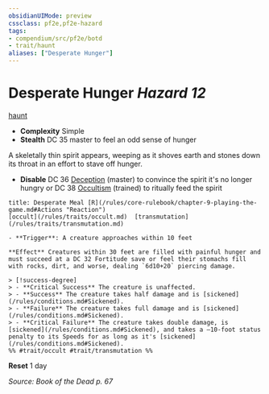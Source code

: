 ```yaml
---
obsidianUIMode: preview
cssclass: pf2e,pf2e-hazard
tags:
- compendium/src/pf2e/botd
- trait/haunt
aliases: ["Desperate Hunger"]
---
```

# Desperate Hunger *Hazard 12*  
[haunt](/rules/traits/haunt.md)  

- **Complexity** Simple
- **Stealth** DC 35 master to feel an odd sense of hunger  

A skeletally thin spirit appears, weeping as it shoves earth and stones down its throat in an effort to stave off hunger.

- **Disable** DC 36 [Deception](/compendium/skills.md#Deception) (master) to convince the spirit it's no longer hungry or DC 38 [Occultism](/compendium/skills.md#Occultism) (trained) to ritually feed the spirit  
     
```ad-embed-ability
title: Desperate Meal [R](/rules/core-rulebook/chapter-9-playing-the-game.md#Actions "Reaction")
[occult](/rules/traits/occult.md)  [transmutation](/rules/traits/transmutation.md)  

- **Trigger**: A creature approaches within 10 feet

**Effect** Creatures within 30 feet are filled with painful hunger and must succeed at a DC 32 Fortitude save or feel their stomachs fill with rocks, dirt, and worse, dealing `6d10+20` piercing damage.

> [!success-degree] 
> - **Critical Success** The creature is unaffected.
> - **Success** The creature takes half damage and is [sickened](/rules/conditions.md#Sickened).
> - **Failure** The creature takes full damage and is [sickened](/rules/conditions.md#Sickened).
> - **Critical Failure** The creature takes double damage, is [sickened](/rules/conditions.md#Sickened), and takes a –10-foot status penalty to its Speeds for as long as it's [sickened](/rules/conditions.md#Sickened).  
%% #trait/occult #trait/transmutation %%
```

**Reset** 1 day  

*Source: Book of the Dead p. 67*